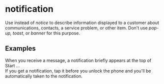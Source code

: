 # notification

Use instead of *notice* to describe information displayed to a customer about communications, contacts, a service problem, or other item. Don't use *pop-up, toast*, or *banner* for this purpose.

## Examples

When you receive a message, a notification briefly appears at the top of Start ...  
If you get a notification, tap it before you unlock the phone and you'll be automatically taken to the notification.
